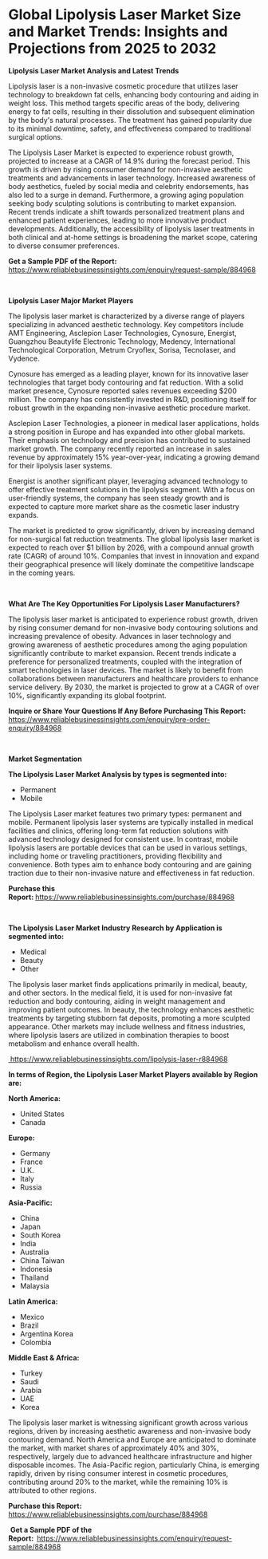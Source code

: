 <p><h1>Global Lipolysis Laser Market Size and Market Trends: Insights and Projections from 2025 to 2032</h1></p><p><strong>Lipolysis Laser Market Analysis and Latest Trends</strong></p>
<p><p>Lipolysis laser is a non-invasive cosmetic procedure that utilizes laser technology to breakdown fat cells, enhancing body contouring and aiding in weight loss. This method targets specific areas of the body, delivering energy to fat cells, resulting in their dissolution and subsequent elimination by the body's natural processes. The treatment has gained popularity due to its minimal downtime, safety, and effectiveness compared to traditional surgical options.</p><p>The Lipolysis Laser Market is expected to experience robust growth, projected to increase at a CAGR of 14.9% during the forecast period. This growth is driven by rising consumer demand for non-invasive aesthetic treatments and advancements in laser technology. Increased awareness of body aesthetics, fueled by social media and celebrity endorsements, has also led to a surge in demand. Furthermore, a growing aging population seeking body sculpting solutions is contributing to market expansion. Recent trends indicate a shift towards personalized treatment plans and enhanced patient experiences, leading to more innovative product developments. Additionally, the accessibility of lipolysis laser treatments in both clinical and at-home settings is broadening the market scope, catering to diverse consumer preferences.</p></p>
<p><strong>Get a Sample PDF of the Report:&nbsp;</strong> <a href="https://www.reliablebusinessinsights.com/enquiry/request-sample/884968?utm_campaign=3032&utm_medium=2&utm_source=Github&utm_content=ia&utm_term=13042025&utm_id=lipolysis-laser">https://www.reliablebusinessinsights.com/enquiry/request-sample/884968</a></p>
<p>&nbsp;</p>
<p><strong>Lipolysis Laser Major Market Players</strong></p>
<p><p>The lipolysis laser market is characterized by a diverse range of players specializing in advanced aesthetic technology. Key competitors include AMT Engineering, Asclepion Laser Technologies, Cynosure, Energist, Guangzhou Beautylife Electronic Technology, Medency, International Technological Corporation, Metrum Cryoflex, Sorisa, Tecnolaser, and Vydence.</p><p>Cynosure has emerged as a leading player, known for its innovative laser technologies that target body contouring and fat reduction. With a solid market presence, Cynosure reported sales revenues exceeding $200 million. The company has consistently invested in R&D, positioning itself for robust growth in the expanding non-invasive aesthetic procedure market.</p><p>Asclepion Laser Technologies, a pioneer in medical laser applications, holds a strong position in Europe and has expanded into other global markets. Their emphasis on technology and precision has contributed to sustained market growth. The company recently reported an increase in sales revenue by approximately 15% year-over-year, indicating a growing demand for their lipolysis laser systems.</p><p>Energist is another significant player, leveraging advanced technology to offer effective treatment solutions in the lipolysis segment. With a focus on user-friendly systems, the company has seen steady growth and is expected to capture more market share as the cosmetic laser industry expands.</p><p>The market is predicted to grow significantly, driven by increasing demand for non-surgical fat reduction treatments. The global lipolysis laser market is expected to reach over $1 billion by 2026, with a compound annual growth rate (CAGR) of around 10%. Companies that invest in innovation and expand their geographical presence will likely dominate the competitive landscape in the coming years.</p></p>
<p>&nbsp;</p>
<p><strong>What Are The Key Opportunities For Lipolysis Laser Manufacturers?</strong></p>
<p><p>The lipolysis laser market is anticipated to experience robust growth, driven by rising consumer demand for non-invasive body contouring solutions and increasing prevalence of obesity. Advances in laser technology and growing awareness of aesthetic procedures among the aging population significantly contribute to market expansion. Recent trends indicate a preference for personalized treatments, coupled with the integration of smart technologies in laser devices. The market is likely to benefit from collaborations between manufacturers and healthcare providers to enhance service delivery. By 2030, the market is projected to grow at a CAGR of over 10%, significantly expanding its global footprint.</p></p>
<p><strong>Inquire or Share Your Questions If Any Before Purchasing This Report:</strong> <a href="https://www.reliablebusinessinsights.com/enquiry/pre-order-enquiry/884968?utm_campaign=3032&utm_medium=2&utm_source=Github&utm_content=ia&utm_term=13042025&utm_id=lipolysis-laser">https://www.reliablebusinessinsights.com/enquiry/pre-order-enquiry/884968</a></p>
<p>&nbsp;</p>
<p><strong>Market Segmentation</strong></p>
<p><strong>The Lipolysis Laser Market Analysis by types is segmented into:</strong></p>
<p><ul><li>Permanent</li><li>Mobile</li></ul></p>
<p><p>The Lipolysis Laser market features two primary types: permanent and mobile. Permanent lipolysis laser systems are typically installed in medical facilities and clinics, offering long-term fat reduction solutions with advanced technology designed for consistent use. In contrast, mobile lipolysis lasers are portable devices that can be used in various settings, including home or traveling practitioners, providing flexibility and convenience. Both types aim to enhance body contouring and are gaining traction due to their non-invasive nature and effectiveness in fat reduction.</p></p>
<p><strong>Purchase this Report:&nbsp;</strong><a href="https://www.reliablebusinessinsights.com/purchase/884968?utm_campaign=3032&utm_medium=2&utm_source=Github&utm_content=ia&utm_term=13042025&utm_id=lipolysis-laser">https://www.reliablebusinessinsights.com/purchase/884968</a></p>
<p>&nbsp;</p>
<p><strong>The Lipolysis Laser Market Industry Research by Application is segmented into:</strong></p>
<p><ul><li>Medical</li><li>Beauty</li><li>Other</li></ul></p>
<p><p>The lipolysis laser market finds applications primarily in medical, beauty, and other sectors. In the medical field, it is used for non-invasive fat reduction and body contouring, aiding in weight management and improving patient outcomes. In beauty, the technology enhances aesthetic treatments by targeting stubborn fat deposits, promoting a more sculpted appearance. Other markets may include wellness and fitness industries, where lipolysis lasers are utilized in combination therapies to boost metabolism and enhance overall health.</p></p>
<p><a href="https://www.reliablebusinessinsights.com/lipolysis-laser-r884968?utm_campaign=3032&utm_medium=2&utm_source=Github&utm_content=ia&utm_term=13042025&utm_id=lipolysis-laser">&nbsp;https://www.reliablebusinessinsights.com/lipolysis-laser-r884968</a></p>
<p><strong>In terms of Region, the Lipolysis Laser Market Players available by Region are:</strong></p>
<p>
    <p> <strong> North America: </strong>
        <ul>
            <li>United States</li>
            <li>Canada</li>
        </ul>
        </p> 
    <p> <strong> Europe: </strong>
        <ul>
            <li>Germany</li>
            <li>France</li>
            <li>U.K.</li>
            <li>Italy</li>
            <li>Russia</li>
        </ul>
        </p> 
    <p> <strong> Asia-Pacific: </strong>
        <ul>
            <li>China</li>
            <li>Japan</li>
            <li>South Korea</li>
            <li>India</li>
            <li>Australia</li>
            <li>China Taiwan</li>
            <li>Indonesia</li>
            <li>Thailand</li>
            <li>Malaysia</li>
        </ul>
        </p> 
    <p> <strong> Latin America: </strong>
        <ul>
            <li>Mexico</li>
            <li>Brazil</li>
            <li>Argentina Korea</li>
            <li>Colombia</li>
        </ul>
        </p> 
    <p> <strong> Middle East & Africa: </strong>
        <ul>
            <li>Turkey</li>
            <li>Saudi</li>
            <li>Arabia</li>
            <li>UAE</li>
            <li>Korea</li>
        </ul>
    </p>
    </p>
<p><p>The lipolysis laser market is witnessing significant growth across various regions, driven by increasing aesthetic awareness and non-invasive body contouring demand. North America and Europe are anticipated to dominate the market, with market shares of approximately 40% and 30%, respectively, largely due to advanced healthcare infrastructure and higher disposable incomes. The Asia-Pacific region, particularly China, is emerging rapidly, driven by rising consumer interest in cosmetic procedures, contributing around 20% to the market, while the remaining 10% is attributed to other regions.</p></p>
<p><strong>Purchase this Report: </strong><a href="https://www.reliablebusinessinsights.com/purchase/884968?utm_campaign=3032&utm_medium=2&utm_source=Github&utm_content=ia&utm_term=13042025&utm_id=lipolysis-laser">https://www.reliablebusinessinsights.com/purchase/884968</a></p>
<p>&nbsp;<strong>Get a Sample PDF of the Report:&nbsp;&nbsp;</strong><a href="https://www.reliablebusinessinsights.com/enquiry/request-sample/884968?utm_campaign=3032&utm_medium=2&utm_source=Github&utm_content=ia&utm_term=13042025&utm_id=lipolysis-laser">https://www.reliablebusinessinsights.com/enquiry/request-sample/884968</a></p>
<p><strong></strong></p>
<p><p></p><p></p><p></p></p>